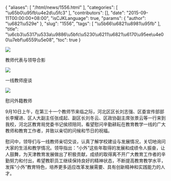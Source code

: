 {
    "aliases": [
        "/html/news/1556.html"
    ],
    "categories": [
        "\u65b0\u95fb\u4e2d\u5fc3"
    ],
    "contributors": [],
    "date": "2015-09-11T00:00:00+08:00",
    "isCJKLanguage": true,
    "params": {
        "author": "\u6821\u529e"
    },
    "slug": "1556",
    "tags": [
        "\u5b66\u6821\u8981\u95fb"
    ],
    "title": "\u6cb3\u5317\u533a\u9886\u5bfc\u5230\u6211\u6821\u6170\u95ee\u4e00\u7ebf\u6559\u5e08",
    "toc": true
}

![](https://cdn.tfls.online/mirror/full/0d714b6e5ccb4ec0d2de8c19f331287547a39e5a.jpg)




教师代表与领导合影




![](https://cdn.tfls.online/mirror/full/f8b1925184963ba3cd7e716b7c375a2e27de3505.jpg)




一线教师座谈




![](https://cdn.tfls.online/mirror/full/d0eb9f6f9705502c7835b64991d9fc477a493c4b.jpg)




慰问外籍教师




  





9月10日上午，在第三十一个教师节来临之际，河北区区长刘志强、区委宣传部部长李耀进、区人大副主任张成起、副区长刘冬云、区政协副主席张景云等一行来到我校，河北区教育局党委书记侯颀陪同，看望慰问辛勤耕耘在教育教学一线的广大教师和教育工作者，并致以亲切的问候和节日的祝福。




慰问中，领导们与一线教师亲切交谈，认真了解学校建设与发展情况，关切地询问大家的生活和教学情况。领导指出：“小外”这些年取得的发展和成绩令人振奋，让人鼓舞，为天津教育发展做出了积极贡献，成绩的取得离不开广大教育工作者的辛勤努力和付出，希望教职员工继续保持良好的精神状态，不断提高教育教学水平，发挥“小外”教育特色，培养更多适应改革发展需要、具有创新精神和实践能力的人才。




  



